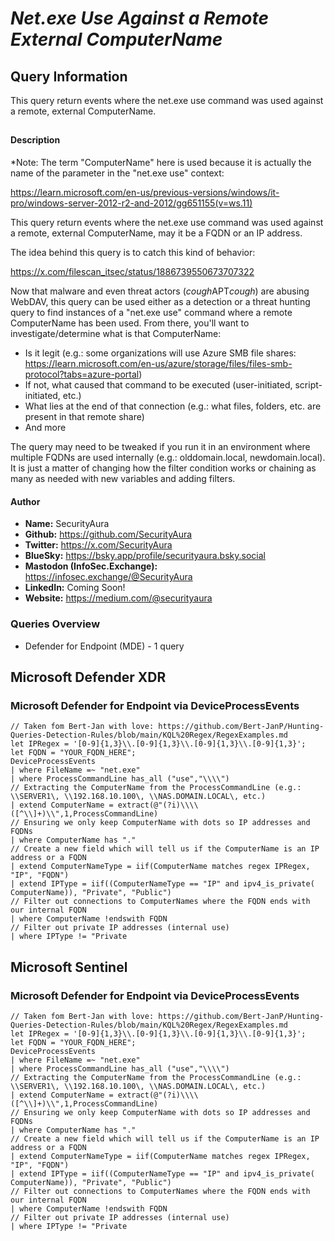 # *Net.exe Use Against a Remote External ComputerName*

## Query Information

This query return events where the net.exe use command was used against a remote, external ComputerName.

##

#### Description

*Note: The term "ComputerName" here is used because it is actually the name of the parameter in the "net.exe use" context:

https://learn.microsoft.com/en-us/previous-versions/windows/it-pro/windows-server-2012-r2-and-2012/gg651155(v=ws.11)

This query return events where the net.exe use command was used against a remote, external ComputerName, may it be a FQDN or an IP address.

The idea behind this query is to catch this kind of behavior:

https://x.com/filescan_itsec/status/1886739550673707322

Now that malware and even threat actors (*cough*APT*cough*) are abusing WebDAV, this query can be used either as a detection or a threat hunting query to find instances of a "net.exe use" command where a remote ComputerName has been used. From there, you'll want to investigate/determine what is that ComputerName:

- Is it legit (e.g.: some organizations will use Azure SMB file shares: https://learn.microsoft.com/en-us/azure/storage/files/files-smb-protocol?tabs=azure-portal)
- If not, what caused that command to be executed (user-initiated, script-initiated, etc.)
- What lies at the end of that connection (e.g.: what files, folders, etc. are present in that remote share)
- And more

The query may need to be tweaked if you run it in an environment where multiple FQDNs are used internally (e.g.: olddomain.local, newdomain.local). It is just a matter of changing how the filter condition works or chaining as many as needed with new variables and adding filters.

#### Author <Optional>
- **Name:** SecurityAura
- **Github:** https://github.com/SecurityAura
- **Twitter:** https://x.com/SecurityAura
- **BlueSky:** https://bsky.app/profile/securityaura.bsky.social
- **Mastodon (InfoSec.Exchange):** https://infosec.exchange/@SecurityAura
- **LinkedIn:** Coming Soon!
- **Website:** https://medium.com/@securityaura

### Queries Overview ###

- Defender for Endpoint (MDE) - 1 query

## Microsoft Defender XDR ##
### Microsoft Defender for Endpoint via DeviceProcessEvents ###
```KQL
// Taken fom Bert-Jan with love: https://github.com/Bert-JanP/Hunting-Queries-Detection-Rules/blob/main/KQL%20Regex/RegexExamples.md
let IPRegex = '[0-9]{1,3}\\.[0-9]{1,3}\\.[0-9]{1,3}\\.[0-9]{1,3}';
let FQDN = "YOUR_FQDN_HERE";
DeviceProcessEvents
| where FileName =~ "net.exe"
| where ProcessCommandLine has_all ("use","\\\\")
// Extracting the ComputerName from the ProcessCommandLine (e.g.: \\SERVER1\, \\192.168.10.100\, \\NAS.DOMAIN.LOCAL\, etc.)
| extend ComputerName = extract(@"(?i)\\\\([^\\]+)\\",1,ProcessCommandLine)
// Ensuring we only keep ComputerName with dots so IP addresses and FQDNs
| where ComputerName has "."
// Create a new field which will tell us if the ComputerName is an IP address or a FQDN
| extend ComputerNameType = iif(ComputerName matches regex IPRegex, "IP", "FQDN")
| extend IPType = iif((ComputerNameType == "IP" and ipv4_is_private( ComputerName)), "Private", "Public")
// Filter out connections to ComputerNames where the FQDN ends with our internal FQDN
| where ComputerName !endswith FQDN
// Filter out private IP addresses (internal use)
| where IPType != "Private
```
## Microsoft Sentinel ##
### Microsoft Defender for Endpoint via DeviceProcessEvents ###
```KQL
// Taken fom Bert-Jan with love: https://github.com/Bert-JanP/Hunting-Queries-Detection-Rules/blob/main/KQL%20Regex/RegexExamples.md
let IPRegex = '[0-9]{1,3}\\.[0-9]{1,3}\\.[0-9]{1,3}\\.[0-9]{1,3}';
let FQDN = "YOUR_FQDN_HERE";
DeviceProcessEvents
| where FileName =~ "net.exe"
| where ProcessCommandLine has_all ("use","\\\\")
// Extracting the ComputerName from the ProcessCommandLine (e.g.: \\SERVER1\, \\192.168.10.100\, \\NAS.DOMAIN.LOCAL\, etc.)
| extend ComputerName = extract(@"(?i)\\\\([^\\]+)\\",1,ProcessCommandLine)
// Ensuring we only keep ComputerName with dots so IP addresses and FQDNs
| where ComputerName has "."
// Create a new field which will tell us if the ComputerName is an IP address or a FQDN
| extend ComputerNameType = iif(ComputerName matches regex IPRegex, "IP", "FQDN")
| extend IPType = iif((ComputerNameType == "IP" and ipv4_is_private( ComputerName)), "Private", "Public")
// Filter out connections to ComputerNames where the FQDN ends with our internal FQDN
| where ComputerName !endswith FQDN
// Filter out private IP addresses (internal use)
| where IPType != "Private
```
